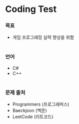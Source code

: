# Coding Test

### 목표
- 게임 프로그래밍 실력 향상을 위함
<br><br>

### 언어
- C#
- C++
<br><br>

### 문제 출처
- Programmers (프로그래머스)
- Baeckjoon (백준)
- LeetCode (리트코드)
<br><br>
